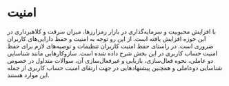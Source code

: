 # امنیت
با افزایش محبوبیت و سرمایه‌گذاری در بازار رمزارزها، میزان سرقت و کلاهبرداری در این حوزه افزایش یافته است. از این رو توجه به امنیت و حفظ دارایی‌های کاربران ضروری است.
در راستای حفظ امنیت کاربران تنظیمات و توصیه‌های لازم برای حفظ امنیت حساب کاربری در این بخش شرح داده شده است. سازوکارهایی مانند شناسایی دو عاملی، نحوه فعال‌سازی، بازیابی و غیرفعال‌سازی آن، سوالات متداول در خصوص شناسایی دوعاملی و همچنین پیشنهادهایی در جهت ارتقای امنیت حساب کاربری از جمله این موارد هستند.